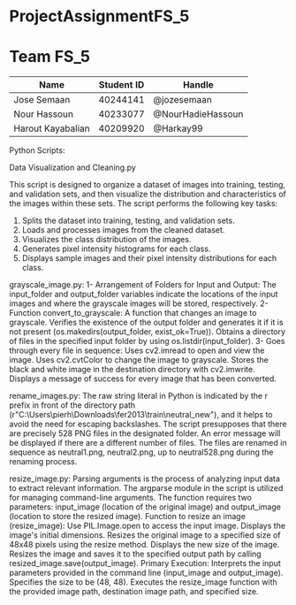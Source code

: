 # ProjectAssignmentFS_5

# Team FS_5

| Name | Student ID | Handle |
| ---- | ---------- | ------ |
| Jose Semaan | 40244141 | @jozesemaan |
| Nour Hassoun | 40233077 | @NourHadieHassoun |
| Harout Kayabalian | 40209920 | @Harkay99 |

Python Scripts:

Data Visualization and Cleaning.py

This script is designed to organize a dataset of images into training, testing, and validation sets, and then visualize the distribution and characteristics of the images within these sets. The script performs the following key tasks:
1.	Splits the dataset into training, testing, and validation sets.
2.	Loads and processes images from the cleaned dataset.
3.	Visualizes the class distribution of the images.
4.	Generates pixel intensity histograms for each class.
5.	Displays sample images and their pixel intensity distributions for each class.


grayscale_image.py:
1- Arrangement of Folders for Input and Output:
The input_folder and output_folder variables indicate the locations of the input images and where the grayscale images will be stored, respectively.
2- Function convert_to_grayscale:
A function that changes an image to grayscale.
Verifies the existence of the output folder and generates it if it is not present (os.makedirs(output_folder, exist_ok=True)).
Obtains a directory of files in the specified input folder by using os.listdir(input_folder).
3- Goes through every file in sequence:
Uses cv2.imread to open and view the image.
Uses cv2.cvtColor to change the image to grayscale.
Stores the black and white image in the destination directory with cv2.imwrite.
Displays a message of success for every image that has been converted.

rename_images.py:
The raw string literal in Python is indicated by the r prefix in front of the directory path (r"C:\Users\pierh\Downloads\fer2013\train\neutral_new"), and it helps to avoid the need for escaping backslashes.
The script presupposes that there are precisely 528 PNG files in the designated folder. An error message will be displayed if there are a different number of files.
The files are renamed in sequence as neutral1.png, neutral2.png, up to neutral528.png during the renaming process.

resize_image.py:
Parsing arguments is the process of analyzing input data to extract relevant information.
The argparse module in the script is utilized for managing command-line arguments. The function requires two parameters: input_image (location of the original image) and output_image (location to store the resized image).
Function to resize an image (resize_image):
Use PIL.Image.open to access the input image.
Displays the image's initial dimensions.
Resizes the original image to a specified size of 48x48 pixels using the resize method.
Displays the new size of the image.
Resizes the image and saves it to the specified output path by calling resized_image.save(output_image).
Primary Execution:
Interprets the input parameters provided in the command line (input_image and output_image).
Specifies the size to be (48, 48).
Executes the resize_image function with the provided image path, destination image path, and specified size.
